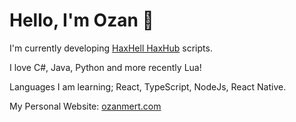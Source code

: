 # Hello, I'm Ozan 👋

I'm currently developing [HaxHell HaxHub](https://www.haxhell.com/) scripts.

I love C#, Java, Python and more recently Lua!

Languages ​​I am learning; React, TypeScript, NodeJs, React Native.


My Personal Website: [ozanmert.com](https://www.ozanmert.com/)

<!--
**ozanmrt/ozanmrt** is a ✨ _special_ ✨ repository because its `README.md` (this file) appears on your GitHub profile.

Here are some ideas to get you started:

- 🔭 I’m currently working on ...
- 🌱 I’m currently learning ...
- 👯 I’m looking to collaborate on ...
- 🤔 I’m looking for help with ...
- 💬 Ask me about ...
- 📫 How to reach me: ...
- 😄 Pronouns: ...
- ⚡ Fun fact: ...
-->
